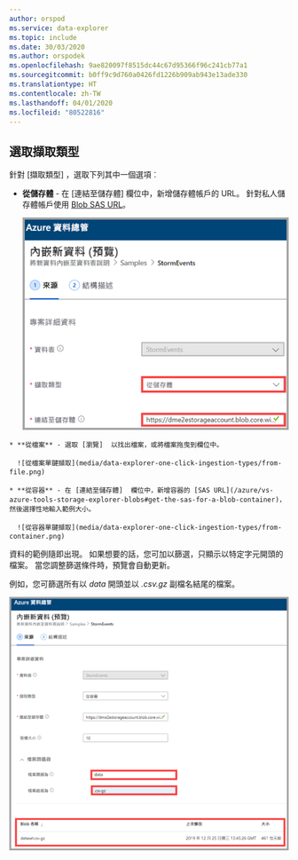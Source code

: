 ```yaml
---
author: orspod
ms.service: data-explorer
ms.topic: include
ms.date: 30/03/2020
ms.author: orspodek
ms.openlocfilehash: 9ae820097f8515dc44c67d95366f96c241cb77a1
ms.sourcegitcommit: b0ff9c9d760a0426fd1226b909ab943e13ade330
ms.translationtype: HT
ms.contentlocale: zh-TW
ms.lasthandoff: 04/01/2020
ms.locfileid: "80522816"
---
```

## <a name="select-an-ingestion-type"></a>選取擷取類型

針對 [擷取類型]  ，選取下列其中一個選項︰
   * **從儲存體** - 在 [連結至儲存體]  欄位中，新增儲存體帳戶的 URL。 針對私人儲存體帳戶使用 [Blob SAS URL](/azurevs-azure-tools-storage-explorer-blobs#get-the-sas-for-a-blob-container)。
   
      ![從儲存體單鍵擷取](media/data-explorer-one-click-ingestion-types/from-storage-blob.png)

    * **從檔案** - 選取 [瀏覽]  以找出檔案，或將檔案拖曳到欄位中。
  
      ![從檔案單鍵擷取](media/data-explorer-one-click-ingestion-types/from-file.png)

    * **從容器** - 在 [連結至儲存體]  欄位中，新增容器的 [SAS URL](/azure/vs-azure-tools-storage-explorer-blobs#get-the-sas-for-a-blob-container)，然後選擇性地輸入範例大小。

      ![從容器單鍵擷取](media/data-explorer-one-click-ingestion-types/from-container.png)

  資料的範例隨即出現。 如果想要的話，您可加以篩選，只顯示以特定字元開頭的檔案。 當您調整篩選條件時，預覽會自動更新。
  
  例如，您可篩選所有以 *data* 開頭並以 *.csv.gz* 副檔名結尾的檔案。

  ![單鍵擷取篩選條件](media/data-explorer-one-click-ingestion-types/from-container-with-filter.png)
